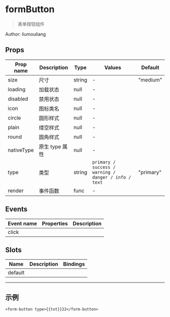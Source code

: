 # formButton

> 表单按钮组件

Author: liumouliang

## Props

| Prop name  | Description    | Type   | Values                                               | Default   |
| ---------- | -------------- | ------ | ---------------------------------------------------- | --------- |
| size       | 尺寸           | string | -                                                    | "medium"  |
| loading    | 加载状态       | null   | -                                                    |           |
| disabled   | 禁用状态       | null   | -                                                    |           |
| icon       | 图标类名       | null   | -                                                    |           |
| circle     | 圆形样式       | null   | -                                                    |           |
| plain      | 缕空样式       | null   | -                                                    |           |
| round      | 圆角样式       | null   | -                                                    |           |
| nativeType | 原生 type 属性 | null   | -                                                    |           |
| type       | 类型           | string | `primary / success / warning / danger / info / text` | "primary" |
| render     | 事件函数       | func   | -                                                    |           |

## Events

| Event name | Properties | Description |
| ---------- | ---------- | ----------- |
| click      |            |

## Slots

| Name    | Description | Bindings |
| ------- | ----------- | -------- |
| default |             |          |

---

## 示例

```vue
<form-button type>{{txt}}22</form-button>
```
